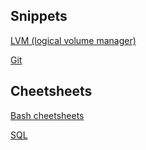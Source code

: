 ## Snippets

[LVM (logical volume manager)](snippets/lvm)

[Git](snippets/git)


## Cheetsheets

[Bash cheetsheets](cheetsheets/bash)

[SQL](cheetsheets/sql)
